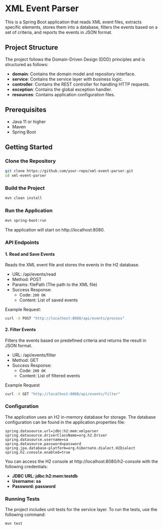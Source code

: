 # XML Event Parser

This is a Spring Boot application that reads XML event files, extracts specific elements, stores them into a database, filters the events based on a set of criteria, and reports the events in JSON format.

## Project Structure

The project follows the Domain-Driven Design (DDD) principles and is structured as follows:

- **domain**: Contains the domain model and repository interface.
- **service**: Contains the service layer with business logic.
- **controller**: Contains the REST controller for handling HTTP requests.
- **exception**: Contains the global exception handler.
- **resources**: Contains application configuration files.

## Prerequisites

- Java 11 or higher
- Maven
- Spring Boot

## Getting Started

### Clone the Repository

```bash
git clone https://github.com/your-repo/xml-event-parser.git
cd xml-event-parser
```
### Build the Project
```bash
mvn clean install
```
### Run the Application
```bash
mvn spring-boot:run
```

The application will start on http://localhost:8080.

### API Endpoints

#### 1. Read and Save Events

Reads the XML event file and stores the events in the H2 database.

* URL: /api/events/read
* Method: POST
* Params: filePath (The path to the XML file)
* Success Response:
  * Code: `200 OK`
  * Content: List of saved events

Example Request:
```bash
curl -X POST "http://localhost:8080/api/events/process"
```

#### 2. Filter Events

Filters the events based on predefined criteria and returns the result in JSON format.

* URL: /api/events/filter
* Method: GET
* Success Response:
  * Code: `200 OK`
  * Content: List of filtered events
  
Example Request
```bash
curl -X GET "http://localhost:8080/api/events/filter"
```

### Configuration
The application uses an H2 in-memory database for storage. The database configuration can be found in the application.properties file:
```properties
spring.datasource.url=jdbc:h2:mem:xmlparser
spring.datasource.driverClassName=org.h2.Driver
spring.datasource.username=sa
spring.datasource.password=password
spring.jpa.database-platform=org.hibernate.dialect.H2Dialect
spring.h2.console.enabled=true
```
You can access the H2 console at http://localhost:8080/h2-console with the following credentials:

* **JDBC URL: jdbc:h2:mem:testdb**
* **Username: sa**
* **Password: password**

### Running Tests
The project includes unit tests for the service layer. To run the tests, use the following command:
```bash
mvn test
```

